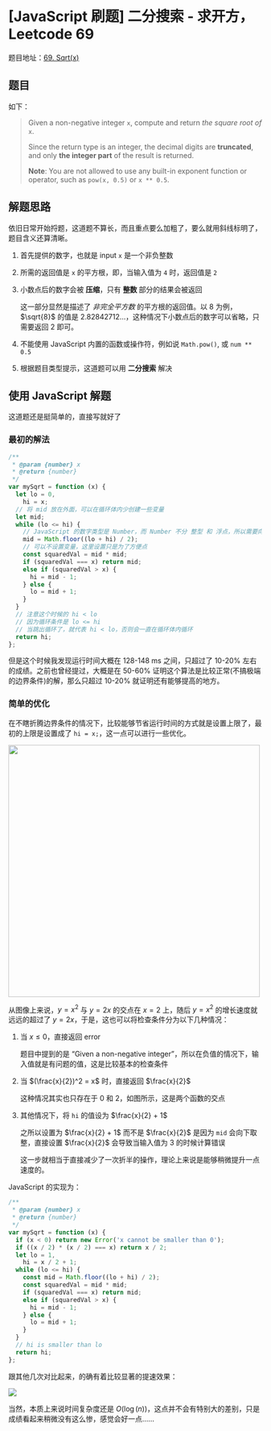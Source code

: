 # [JavaScript 刷题] 二分搜索 - 求开方，Leetcode 69

题目地址：[69. Sqrt(x)](https://leetcode.com/problems/sqrtx/)

## 题目

如下：

> Given a non-negative integer `x`, compute and return _the square root of_ `x`.
>
> Since the return type is an integer, the decimal digits are **truncated**, and only **the integer part** of the result is returned.
>
> **Note**: You are not allowed to use any built-in exponent function or operator, such as `pow(x, 0.5)` or `x ** 0.5`.

## 解题思路

依旧日常开始捋题，这道题不算长，而且重点要么加粗了，要么就用斜线标明了，题目含义还算清晰。

1. 首先提供的数字，也就是 input `x` 是一个非负整数
2. 所需的返回值是 `x` 的平方根，即，当输入值为 `4` 时，返回值是 `2`
3. 小数点后的数字会被 **压缩**，只有 **整数** 部分的结果会被返回

   这一部分显然是描述了 _非完全平方数_ 的平方根的返回值。以 8 为例，$\sqrt{8}$ 的值是 $2.82842712...$，这种情况下小数点后的数字可以省略，只需要返回 $2$ 即可。

4. 不能使用 JavaScript 内置的函数或操作符，例如说 `Math.pow()`, 或 `num ** 0.5`
5. 根据题目类型提示，这道题可以用 **二分搜索** 解决

## 使用 JavaScript 解题

这道题还是挺简单的，直接写就好了

### 最初的解法

```javascript
/**
 * @param {number} x
 * @return {number}
 */
var mySqrt = function (x) {
  let lo = 0,
    hi = x;
  // 将 mid 放在外面，可以在循环体内少创建一些变量
  let mid;
  while (lo <= hi) {
    // JavaScript 的数字类型是 Number，而 Number 不分 整型 和 浮点，所以需要向下取整
    mid = Math.floor((lo + hi) / 2);
    // 可以不设置变量，这里设置只是为了方便点
    const squaredVal = mid * mid;
    if (squaredVal === x) return mid;
    else if (squaredVal > x) {
      hi = mid - 1;
    } else {
      lo = mid + 1;
    }
  }
  // 注意这个时候的 hi < lo
  // 因为循环条件是 lo <= hi
  // 当跳出循环了，就代表 hi < lo，否则会一直在循环体内循环
  return hi;
};
```

但是这个时候我发现运行时间大概在 128-148 ms 之间，只超过了 10-20% 左右的成绩。之前也曾经提过，大概是在 50-60% 证明这个算法是比较正常(不搞极端的边界条件)的解，那么只超过 10-20% 就证明还有能够提高的地方。

### 简单的优化

在不瞎折腾边界条件的情况下，比较能够节省运行时间的方式就是设置上限了，最初的上限是设置成了 `hi = x;`，这一点可以进行一些优化。

<img src="https://img-blog.csdnimg.cn/20210710172326266.png" width="500">

从图像上来说，$y = x^2$ 与 $y = 2x$ 的交点在 $x = 2$ 上，随后 $y = x^2$ 的增长速度就远远的超过了 $y = 2x$，于是，这也可以将检查条件分为以下几种情况：

1. 当 $x \leq 0$，直接返回 error

   题目中提到的是 <q>Given a non-negative integer</q>，所以在负值的情况下，输入值就是有问题的值，这是比较基本的检查条件

2. 当 $(\frac{x}{2})^2 = x$ 时，直接返回 $\frac{x}{2}$

   这种情况其实也只存在于 0 和 2，如图所示，这是两个函数的交点

3. 其他情况下，将 `hi` 的值设为 $\frac{x}{2} + 1$

   之所以设置为 $\frac{x}{2} + 1$ 而不是 $\frac{x}{2}$ 是因为 `mid` 会向下取整，直接设置 $\frac{x}{2}$ 会导致当输入值为 3 的时候计算错误

   这一步就相当于直接减少了一次折半的操作，理论上来说是能够稍微提升一点速度的。

JavaScript 的实现为：

```javascript
/**
 * @param {number} x
 * @return {number}
 */
var mySqrt = function (x) {
  if (x < 0) return new Error('x cannot be smaller than 0');
  if ((x / 2) * (x / 2) === x) return x / 2;
  let lo = 1,
    hi = x / 2 + 1;
  while (lo <= hi) {
    const mid = Math.floor((lo + hi) / 2);
    const squaredVal = mid * mid;
    if (squaredVal === x) return mid;
    else if (squaredVal > x) {
      hi = mid - 1;
    } else {
      lo = mid + 1;
    }
  }
  // hi is smaller than lo
  return hi;
};
```

跟其他几次对比起来，的确有着比较显著的提速效果：

<img src="https://img-blog.csdnimg.cn/20210710173503165.png" width="">

当然，本质上来说时间复杂度还是 $O(\log(n))$，这点并不会有特别大的差别，只是成绩看起来稍微没有这么惨，感觉会好一点……
